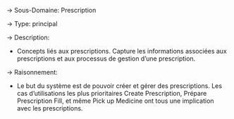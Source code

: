 

-> Sous-Domaine: Prescription

-> Type: principal

-> Description:
- Concepts liés aux prescriptions. Capture les informations associées aux prescriptions et aux processus de gestion d’une prescription.


-> Raisonnement:

- Le but du système est de pouvoir créer et gérer des prescriptions. Les cas d’utilisations les plus prioritaires Create Prescription, Prépare Prescription Fill, et même Pick up Medicine ont tous une implication avec les prescriptions.